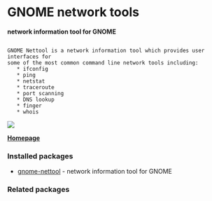 # GNOME network tools

__network information tool for GNOME__

```

GNOME Nettool is a network information tool which provides user interfaces for
some of the most common command line network tools including:
   * ifconfig
   * ping
   * netstat
   * traceroute
   * port scanning
   * DNS lookup
   * finger
   * whois

```

[![](https://screenshots.debian.net/thumbnail/gnome-nettool/)](https://screenshots.debian.net/screenshot/gnome-nettool/)



**[Homepage](http://projects.gnome.org/gnome-network/)**

### Installed packages

* [gnome-nettool](https://packages.debian.org/stretch/gnome-nettool) - network information tool for GNOME

### Related packages

<sub>  </sub>
